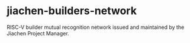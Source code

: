 # jiachen-builders-network
RISC-V builder mutual recognition network issued and maintained by the Jiachen Project Manager.

